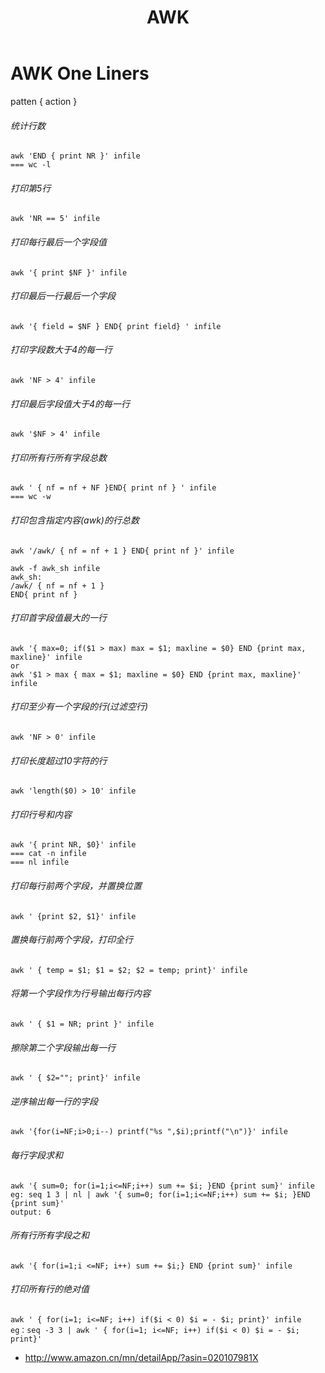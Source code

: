 ﻿---
layout: post
title: AWK
---

AWK One Liners
======

patten { action }

###### 统计行数

    awk 'END { print NR }' infile   
    === wc -l

###### 打印第5行

    awk 'NR == 5' infile 

###### 打印每行最后一个字段值

    awk '{ print $NF }' infile

###### 打印最后一行最后一个字段

    awk '{ field = $NF } END{ print field} ' infile 

###### 打印字段数大于4的每一行

    awk 'NF > 4' infile

###### 打印最后字段值大于4的每一行

    awk '$NF > 4' infile

###### 打印所有行所有字段总数

    awk ' { nf = nf + NF }END{ print nf } ' infile  
    === wc -w

###### 打印包含指定内容(awk)的行总数  
    awk '/awk/ { nf = nf + 1 } END{ print nf }' infile

    awk -f awk_sh infile  
    awk_sh:  
    /awk/ { nf = nf + 1 }  
    END{ print nf }  


###### 打印首字段值最大的一行  
    awk '{ max=0; if($1 > max) max = $1; maxline = $0} END {print max, maxline}' infile   
    or  
    awk '$1 > max { max = $1; maxline = $0} END {print max, maxline}' infile   

###### 打印至少有一个字段的行(过滤空行)  
    awk 'NF > 0' infile  

###### 打印长度超过10字符的行  
    awk 'length($0) > 10' infile  

###### 打印行号和内容  
    awk '{ print NR, $0}' infile  
    === cat -n infile  
    === nl infile   

###### 打印每行前两个字段，并置换位置  
    awk ' {print $2, $1}' infile  

###### 置换每行前两个字段，打印全行  
    awk ' { temp = $1; $1 = $2; $2 = temp; print}' infile   

###### 将第一个字段作为行号输出每行内容  
    awk ' { $1 = NR; print }' infile  

###### 擦除第二个字段输出每一行  
    awk ' { $2=""; print}' infile  

###### 逆序输出每一行的字段  
    awk '{for(i=NF;i>0;i--) printf("%s ",$i);printf("\n")}' infile  

###### 每行字段求和  
    awk '{ sum=0; for(i=1;i<=NF;i++) sum += $i; }END {print sum}' infile  
    eg: seq 1 3 | nl | awk '{ sum=0; for(i=1;i<=NF;i++) sum += $i; }END {print sum}'   
    output: 6  

###### 所有行所有字段之和  
    awk '{ for(i=1;i <=NF; i++) sum += $i;} END {print sum}' infile  

###### 打印所有行的绝对值  
    awk ' { for(i=1; i<=NF; i++) if($i < 0) $i = - $i; print}' infile  
    eg：seq -3 3 | awk ' { for(i=1; i<=NF; i++) if($i < 0) $i = - $i; print}'   


+ <http://www.amazon.cn/mn/detailApp/?asin=020107981X>  